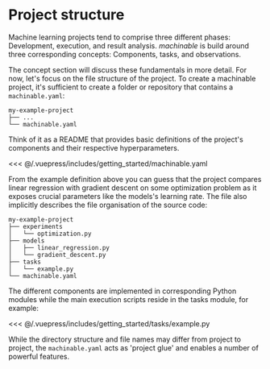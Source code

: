 # Project structure

Machine learning projects tend to comprise three different phases: Development, execution, and result analysis. *machinable* is build around three corresponding concepts: Components, tasks, and observations.

The concept section will discuss these fundamentals in more detail. For now, let's focus on the file structure of the project. To create a machinable project, it's sufficient to create a folder or repository that contains a `machinable.yaml`:

    my-example-project
    ├── ...
    └── machinable.yaml

Think of it as a README that provides basic definitions of the project's
components and their respective hyperparameters.

<<< @/.vuepress/includes/getting_started/machinable.yaml


From the example definition above you can guess that the project compares linear regression with gradient descent on some optimization problem as it exposes crucial parameters like the models's learning rate. The file also implicitly describes the file organisation of the source code:


    my-example-project
    ├── experiments
    │   └── optimization.py
    ├── models
    │   ├── linear_regression.py
    │   └── gradient_descent.py
    ├── tasks
    │   └── example.py
    └── machinable.yaml


The different components are implemented in corresponding Python modules while the main execution scripts reside in the tasks module, for example: 

<<< @/.vuepress/includes/getting_started/tasks/example.py

While the directory structure and file names may differ from project to project, the `machinable.yaml` acts as 'project glue' and enables a number of powerful features.


